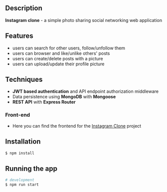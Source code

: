## Description

**Instagram clone** - a simple photo sharing social networking web application

## Features

- users can search for other users, follow/unfollow them
- users can browser and like/unlike others' posts
- users can create/delete posts with a picture
- users can upload/update their profile picture

## Techniques

- **JWT based authentication** and API endpoint authorization middleware
- Data persistence using **MongoDB** with **Mongoose**
- **REST API** with **Express Router**

### Front-end

- Here you can find the frontend for the [Instagram Clone](https://github.com/levid83/instagram-clone-client) project

## Installation

```bash
$ npm install
```

## Running the app

```bash
# development
$ npm run start
```
